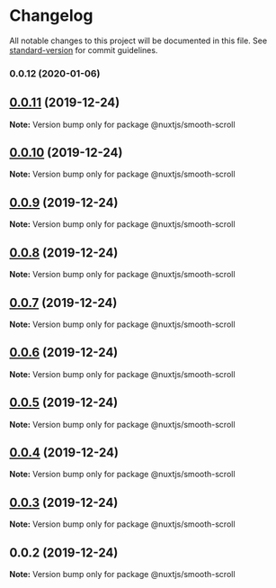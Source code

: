 # Changelog

All notable changes to this project will be documented in this file. See [standard-version](https://github.com/conventional-changelog/standard-version) for commit guidelines.

### 0.0.12 (2020-01-06)

## [0.0.11](https://github.com/nujek/smooth-scroll-module/compare/@nuxtjs/smooth-scroll@0.0.10...@nuxtjs/smooth-scroll@0.0.11) (2019-12-24)

**Note:** Version bump only for package @nuxtjs/smooth-scroll





## [0.0.10](https://github.com/nujek/smooth-scroll-module/compare/@nuxtjs/smooth-scroll@0.0.9...@nuxtjs/smooth-scroll@0.0.10) (2019-12-24)

**Note:** Version bump only for package @nuxtjs/smooth-scroll





## [0.0.9](https://github.com/nujek/smooth-scroll-module/compare/@nuxtjs/smooth-scroll@0.0.8...@nuxtjs/smooth-scroll@0.0.9) (2019-12-24)

**Note:** Version bump only for package @nuxtjs/smooth-scroll





## [0.0.8](https://github.com/nujek/smooth-scroll-module/compare/@nuxtjs/smooth-scroll@0.0.7...@nuxtjs/smooth-scroll@0.0.8) (2019-12-24)

**Note:** Version bump only for package @nuxtjs/smooth-scroll





## [0.0.7](https://github.com/nujek/smooth-scroll-module/compare/@nuxtjs/smooth-scroll@0.0.5...@nuxtjs/smooth-scroll@0.0.7) (2019-12-24)

**Note:** Version bump only for package @nuxtjs/smooth-scroll





## [0.0.6](https://github.com/nujek/smooth-scroll-module/compare/@nuxtjs/smooth-scroll@0.0.5...@nuxtjs/smooth-scroll@0.0.6) (2019-12-24)

**Note:** Version bump only for package @nuxtjs/smooth-scroll





## [0.0.5](https://github.com/nujek/smooth-scroll-module/compare/@nuxtjs/smooth-scroll@0.0.4...@nuxtjs/smooth-scroll@0.0.5) (2019-12-24)

**Note:** Version bump only for package @nuxtjs/smooth-scroll





## [0.0.4](https://github.com/nujek/smooth-scroll-module/compare/@nuxtjs/smooth-scroll@0.0.3...@nuxtjs/smooth-scroll@0.0.4) (2019-12-24)

**Note:** Version bump only for package @nuxtjs/smooth-scroll





## [0.0.3](https://github.com/nujek/smooth-scroll-module/compare/@nuxtjs/smooth-scroll@0.0.2...@nuxtjs/smooth-scroll@0.0.3) (2019-12-24)

**Note:** Version bump only for package @nuxtjs/smooth-scroll





## 0.0.2 (2019-12-24)

**Note:** Version bump only for package @nuxtjs/smooth-scroll
